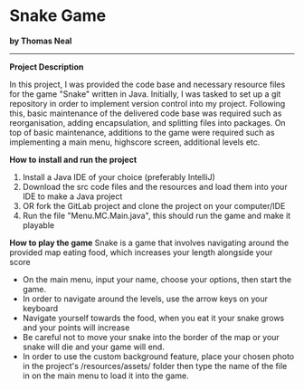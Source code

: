 # Snake Game
**by Thomas Neal**

----
**Project Description**

In this project, I was provided the code base and necessary resource files for the game "Snake" written in Java. Initially, I was tasked to set up a git repository in order to implement version control into my project. Following this, basic maintenance of the delivered code base was required such as reorganisation, adding encapsulation, and splitting files into packages. On top of basic maintenance, additions to the game were required such as implementing a main menu, highscore screen, additional levels etc.

**How to install and run the project**

1. Install a Java IDE of your choice (preferably IntelliJ)
2. Download the src code files and the resources and load them into your IDE to make a Java project
3. OR fork the GitLab project and clone the project on your computer/IDE
4. Run the file "Menu.MC.Main.java", this should run the game and make it playable

**How to play the game**
Snake is a game that involves navigating around the provided map eating food, which increases your length alongside your score
- On the main menu, input your name, choose your options, then start the game.
- In order to navigate around the levels, use the arrow keys on your keyboard
- Navigate yourself towards the food, when you eat it your snake grows and your points will increase
- Be careful not to move your snake into the border of the map or your snake will die and your game will end.
- In order to use the custom background feature, place your chosen photo in the project's /resources/assets/ folder then type the name of the file in on the main menu to load it into the game.